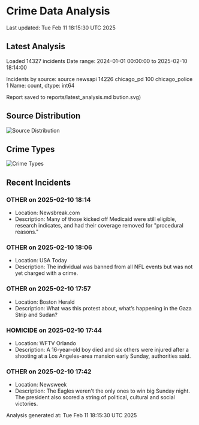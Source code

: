 # Crime Data Analysis
Last updated: Tue Feb 11 18:15:30 UTC 2025

## Latest Analysis

Loaded 14327 incidents
Date range: 2024-01-01 00:00:00 to 2025-02-10 18:14:00

Incidents by source:
source
newsapi           14226
chicago_pd          100
chicago_police        1
Name: count, dtype: int64

Report saved to reports/latest_analysis.md
bution.svg)

## Source Distribution
![Source Distribution](images/source_distribution.svg)

## Crime Types
![Crime Types](images/crime_types.svg)

## Recent Incidents

### OTHER on 2025-02-10 18:14
- Location: Newsbreak.com
- Description: Many of those kicked off Medicaid were still eligible, research indicates, and had their coverage removed for "procedural reasons."


### OTHER on 2025-02-10 18:06
- Location: USA Today
- Description: The individual was banned from all NFL events but was not yet charged with a crime.


### OTHER on 2025-02-10 17:57
- Location: Boston Herald
- Description: What was this protest about, what’s happening in the Gaza Strip and Sudan?


### HOMICIDE on 2025-02-10 17:44
- Location: WFTV Orlando
- Description: A 16-year-old boy died and six others were injured after a shooting at a Los Angeles-area mansion early Sunday, authorities said.


### OTHER on 2025-02-10 17:42
- Location: Newsweek
- Description: The Eagles weren't the only ones to win big Sunday night. The president also scored a string of political, cultural and social victories.

Analysis generated at: Tue Feb 11 18:15:30 UTC 2025
